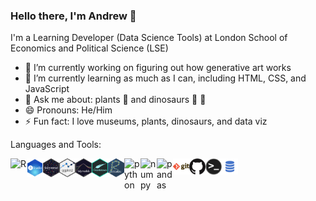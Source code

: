 ### Hello there, I'm Andrew 👋

I'm a Learning Developer (Data Science Tools) at London School of Economics and Political Science (LSE)

- 🔭 I’m currently working on figuring out how generative art works
- 🌱 I’m currently learning as much as I can, including HTML, CSS, and JavaScript
- 💬 Ask me about: plants 🌳 and dinosaurs 🦕 🦖 
- 😄 Pronouns: He/Him
- ⚡ Fun fact: I love museums, plants, dinosaurs, and data viz

Languages and Tools:

[<img align="left" alt="R" width="26px" src="https://www.r-project.org/logo/Rlogo.svg" />][R]

<img align="left" alt="RStudio" width="26px" src="https://raw.githubusercontent.com/rstudio/hex-stickers/master/thumbs/RStudio.png" />

<img align="left" alt="tidyverse" width="26px" src="https://raw.githubusercontent.com/rstudio/hex-stickers/master/thumbs/tidyverse.png" />

<img align="left" alt="ggplot" width="26px" src="https://raw.githubusercontent.com/rstudio/hex-stickers/master/thumbs/ggplot2.png" />

<img align="left" alt="tidymodel" width="26px" src="https://raw.githubusercontent.com/rstudio/hex-stickers/master/thumbs/tidymodels.png" />

<img align="left" alt="rmarkdown" width="26px" src="https://raw.githubusercontent.com/rstudio/hex-stickers/master/thumbs/rmarkdown.png" />

<img align="left" alt="reticulate" width="26px" src="https://raw.githubusercontent.com/rstudio/hex-stickers/master/thumbs/reticulate.png" />

<img align="left" alt="python" width="26px" src="https://www.python.org/static/community_logos/python-logo-master-v3-TM.png" />

<img align="left" alt="numpy" width="26px" src="https://www.vectorlogo.zone/logos/numpy/numpy-ar21.svg" />

<img align="left" alt="pandas" width="26px" src="https://upload.wikimedia.org/wikipedia/commons/e/ed/Pandas_logo.svg" />

<img align="left" alt="Git" width="26px" src="https://raw.githubusercontent.com/github/explore/80688e429a7d4ef2fca1e82350fe8e3517d3494d/topics/git/git.png" />

<img align="left" alt="GitHub" width="26px" src="https://raw.githubusercontent.com/github/explore/78df643247d429f6cc873026c0622819ad797942/topics/github/github.png" />

<img align="left" alt="Terminal" width="26px" src="https://raw.githubusercontent.com/github/explore/80688e429a7d4ef2fca1e82350fe8e3517d3494d/topics/terminal/terminal.png" />

<img align="left" alt="SQL" width="26px" src="https://raw.githubusercontent.com/github/explore/80688e429a7d4ef2fca1e82350fe8e3517d3494d/topics/sql/sql.png" />

<!--
**andrewmoles2/andrewmoles2** is a ✨ _special_ ✨ repository because its `README.md` (this file) appears on your GitHub profile.

emojis - https://gist.github.com/rxaviers/7360908
R hex stickers - https://github.com/rstudio/hex-stickers/
Add links to each page for each image

add Connect with me:
-->

[R]: https://www.r-project.org/
